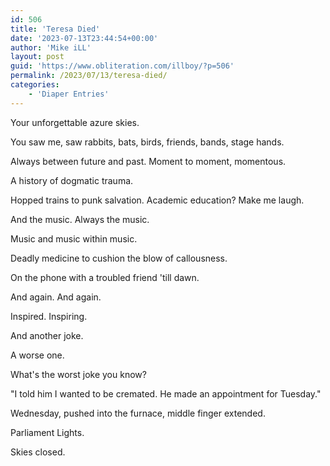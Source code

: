 ```yaml
---
id: 506
title: 'Teresa Died'
date: '2023-07-13T23:44:54+00:00'
author: 'Mike iLL'
layout: post
guid: 'https://www.obliteration.com/illboy/?p=506'
permalink: /2023/07/13/teresa-died/
categories:
    - 'Diaper Entries'
---
```


<!-- wp:paragraph -->
<p>Your unforgettable azure skies.</p>
<!-- /wp:paragraph -->

<!-- wp:paragraph -->
<p>You saw me, saw rabbits, bats, birds, friends, bands, stage hands.</p>
<!-- /wp:paragraph -->

<!-- wp:paragraph -->
<p>Always between future and past. Moment to moment, momentous.</p>
<!-- /wp:paragraph -->

<!-- wp:paragraph -->
<p>A history of dogmatic trauma.</p>
<!-- /wp:paragraph -->

<!-- wp:paragraph -->
<p>Hopped trains to punk salvation. Academic education? Make me laugh.</p>
<!-- /wp:paragraph -->

<!-- wp:paragraph -->
<p>And the music. Always the music. </p>
<!-- /wp:paragraph -->

<!-- wp:paragraph -->
<p>Music and music within music.</p>
<!-- /wp:paragraph -->

<!-- wp:paragraph -->
<p>Deadly medicine to cushion the blow of callousness.</p>
<!-- /wp:paragraph -->

<!-- wp:paragraph -->
<p>On the phone with a troubled friend 'till dawn.</p>
<!-- /wp:paragraph -->

<!-- wp:paragraph -->
<p>And again. And again.</p>
<!-- /wp:paragraph -->

<!-- wp:paragraph -->
<p>Inspired. Inspiring.</p>
<!-- /wp:paragraph -->

<!-- wp:paragraph -->
<p>And another joke.</p>
<!-- /wp:paragraph -->

<!-- wp:paragraph -->
<p>A worse one.</p>
<!-- /wp:paragraph -->

<!-- wp:paragraph -->
<p>What's the worst joke you know?</p>
<!-- /wp:paragraph -->

<!-- wp:paragraph -->
<p>"I told him I wanted to be cremated. He made an appointment for Tuesday."</p>
<!-- /wp:paragraph -->

<!-- wp:paragraph -->
<p>Wednesday, pushed into the furnace, middle finger extended.</p>
<!-- /wp:paragraph -->

<!-- wp:paragraph -->
<p>Parliament Lights.</p>
<!-- /wp:paragraph -->

<!-- wp:paragraph -->
<p>Skies closed.</p>
<!-- /wp:paragraph -->